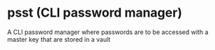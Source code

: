 # psst (CLI password manager)
A CLI password manager where passwords are to be accessed with a master key that are stored in a vault
